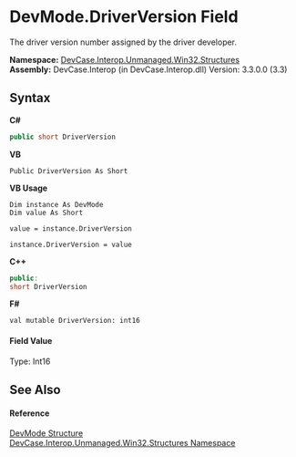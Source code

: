 # DevMode.DriverVersion Field
 

The driver version number assigned by the driver developer.

**Namespace:**&nbsp;<a href="N_DevCase_Interop_Unmanaged_Win32_Structures">DevCase.Interop.Unmanaged.Win32.Structures</a><br />**Assembly:**&nbsp;DevCase.Interop (in DevCase.Interop.dll) Version: 3.3.0.0 (3.3)

## Syntax

**C#**<br />
``` C#
public short DriverVersion
```

**VB**<br />
``` VB
Public DriverVersion As Short
```

**VB Usage**<br />
``` VB Usage
Dim instance As DevMode
Dim value As Short

value = instance.DriverVersion

instance.DriverVersion = value
```

**C++**<br />
``` C++
public:
short DriverVersion
```

**F#**<br />
``` F#
val mutable DriverVersion: int16
```


#### Field Value
Type: Int16

## See Also


#### Reference
<a href="T_DevCase_Interop_Unmanaged_Win32_Structures_DevMode">DevMode Structure</a><br /><a href="N_DevCase_Interop_Unmanaged_Win32_Structures">DevCase.Interop.Unmanaged.Win32.Structures Namespace</a><br />